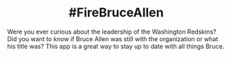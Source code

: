 <h1 align="center">
  #FireBruceAllen
</h1>

Were you ever curious about the leadership of the Washington Redskins? Did you want to know if Bruce Allen was still with the organization or what his title was? This app is a great way to stay up to date with all things Bruce.
